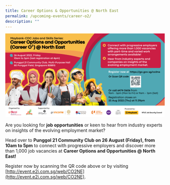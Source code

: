 ```yaml
---
title: Career Options & Opportunities @ North East
permalink: /upcoming-events/career-o2/
description: ""
---
```


![](/images/Events/Upcoming%20Events/Career%20Options%20&%20Opportunities/Career%20Options%20&%20Opportunities.png)

Are you looking for **job opportunities** or keen to hear from industry experts on insights of the evolving employment market?

Head over to **Punggol 21 Community Club on 26 August (Friday), from 10am to 5pm** to connect with progressive employers and discover more than 1,000 job vacancies at **Career Options and Opportunities @ North East!**

Register now by scanning the QR code above or by visiting [http://event.e2i.com.sg/web/CO2NE](http://event.e2i.com.sg/web/CO2NE).